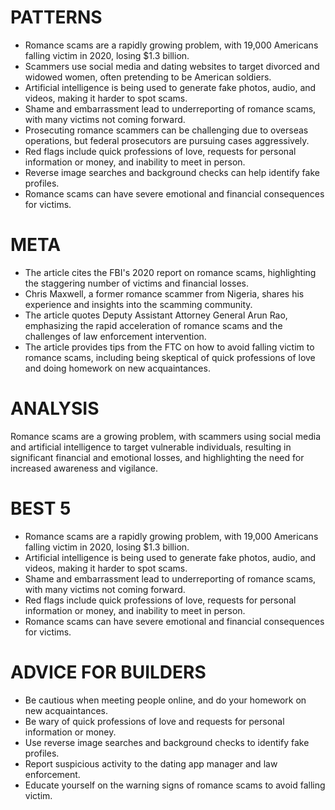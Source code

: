 # PATTERNS

* Romance scams are a rapidly growing problem, with 19,000 Americans falling victim in 2020, losing $1.3 billion.
* Scammers use social media and dating websites to target divorced and widowed women, often pretending to be American soldiers.
* Artificial intelligence is being used to generate fake photos, audio, and videos, making it harder to spot scams.
* Shame and embarrassment lead to underreporting of romance scams, with many victims not coming forward.
* Prosecuting romance scammers can be challenging due to overseas operations, but federal prosecutors are pursuing cases aggressively.
* Red flags include quick professions of love, requests for personal information or money, and inability to meet in person.
* Reverse image searches and background checks can help identify fake profiles.
* Romance scams can have severe emotional and financial consequences for victims.

# META

* The article cites the FBI's 2020 report on romance scams, highlighting the staggering number of victims and financial losses.
* Chris Maxwell, a former romance scammer from Nigeria, shares his experience and insights into the scamming community.
* The article quotes Deputy Assistant Attorney General Arun Rao, emphasizing the rapid acceleration of romance scams and the challenges of law enforcement intervention.
* The article provides tips from the FTC on how to avoid falling victim to romance scams, including being skeptical of quick professions of love and doing homework on new acquaintances.

# ANALYSIS

Romance scams are a growing problem, with scammers using social media and artificial intelligence to target vulnerable individuals, resulting in significant financial and emotional losses, and highlighting the need for increased awareness and vigilance.

# BEST 5

* Romance scams are a rapidly growing problem, with 19,000 Americans falling victim in 2020, losing $1.3 billion.
* Artificial intelligence is being used to generate fake photos, audio, and videos, making it harder to spot scams.
* Shame and embarrassment lead to underreporting of romance scams, with many victims not coming forward.
* Red flags include quick professions of love, requests for personal information or money, and inability to meet in person.
* Romance scams can have severe emotional and financial consequences for victims.

# ADVICE FOR BUILDERS

* Be cautious when meeting people online, and do your homework on new acquaintances.
* Be wary of quick professions of love and requests for personal information or money.
* Use reverse image searches and background checks to identify fake profiles.
* Report suspicious activity to the dating app manager and law enforcement.
* Educate yourself on the warning signs of romance scams to avoid falling victim.
